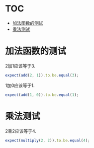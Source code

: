 # TOC
   - [加法函数的测试](#)
   - [乘法测试](#)
<a name=""></a>
 
<a name=""></a>
# 加法函数的测试
2加1应该等于3.

```js
expect(add(2, 1)).to.be.equal(3);
```

1加0应该等于1.

```js
expect(add(1, 0)).to.be.equal(1);
```

<a name=""></a>
# 乘法测试
2乘2应该等于4.

```js
expect(multiply(2, 2)).to.be.equal(4);
```

